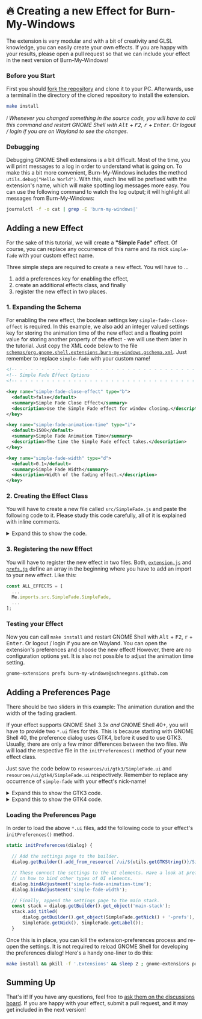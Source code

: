 # 🔥 Creating a new Effect for Burn-My-Windows

The extension is very modular and with a bit of creativity and GLSL knowledge, you can easily create your own effects.
If you are happy with your results, please open a pull request so that we can include your effect in the next version of Burn-My-Windows!

### Before you Start

First you should [fork the repository](https://github.com/Schneegans/Burn-My-Windows/fork) and clone it to your PC.
Afterwards, use a terminal in the directory of the cloned repository to install the extension.

```bash
make install
```

_:information_source: Whenever you changed something in the source code, you will have to call this command and restart GNOME Shell with <kbd>Alt</kbd> + <kbd>F2</kbd>, <kbd>r</kbd> + <kbd>Enter</kbd>.
Or logout / login if you are on Wayland to see the changes._

### Debugging

Debugging GNOME Shell extensions is a bit difficult.
Most of the time, you will print messages to a log in order to understand what is going on.
To make this a bit more convenient, Burn-My-Windows includes the method `utils.debug("Hello World")`.
With this, each line will be prefixed with the extension's name, which will make spotting log messages more easy. You can use the following command to watch the log output; it will highlight all messages from Burn-My-Windows:

```bash
journalctl -f -o cat | grep -E 'burn-my-windows|'
```

## Adding a new Effect

For the sake of this tutorial, we will create a **"Simple Fade"** effect.
Of course, you can replace any occurrence of this name and its nick `simple-fade` with your custom effect name.

Three simple steps are required to create a new effect. 
You will have to ...

1. add a preferences key for enabling the effect,
2. create an additional effects class, and finally
3. register the new effect in two places.

### 1. Expanding the Schema

For enabling the new effect, the boolean settings key `simple-fade-close-effect` is required.
In this example, we also add an integer valued settings key for storing the animation time of the new effect and a floating point value for storing another property of the effect - we will use them later in the tutorial.
Just copy the XML code below to the file [`schemas/org.gnome.shell.extensions.burn-my-windows.gschema.xml`](../schemas/org.gnome.shell.extensions.burn-my-windows.gschema.xml).
Just remember to replace `simple-fade` with your custom name!

```xml
<!-- - - - - - - - - - - - - - - - - - - - - - - - - - - - - - - - - - - - - - - - -->
<!-- Simple Fade Effect Options                                                    -->
<!-- - - - - - - - - - - - - - - - - - - - - - - - - - - - - - - - - - - - - - - - -->

<key name="simple-fade-close-effect" type="b">
  <default>false</default>
  <summary>Simple Fade Close Effect</summary>
  <description>Use the Simple Fade effect for window closing.</description>
</key>

<key name="simple-fade-animation-time" type="i">
  <default>1500</default>
  <summary>Simple Fade Animation Time</summary>
  <description>The time the Simple Fade effect takes.</description>
</key>

<key name="simple-fade-width" type="d">
  <default>0.1</default>
  <summary>Simple Fade Width</summary>
  <description>Width of the fading effect.</description>
</key>
```

### 2. Creating the Effect Class

You will have to create a new file called `src/SimpleFade.js` and paste the following code to it.
Please study this code carefully, all of it is explained with inline comments.

<details>
  <summary>Expand this to show the code.</summary>

```javascript
//////////////////////////////////////////////////////////////////////////////////////////
//          )                                                   (                       //
//       ( /(   (  (               )    (       (  (  (         )\ )    (  (            //
//       )\()) ))\ )(   (         (     )\ )    )\))( )\  (    (()/( (  )\))(  (        //
//      ((_)\ /((_|()\  )\ )      )\  '(()/(   ((_)()((_) )\ )  ((_)))\((_)()\ )\       //
//      | |(_|_))( ((_)_(_/(    _((_))  )(_))  _(()((_|_)_(_/(  _| |((_)(()((_|(_)      //
//      | '_ \ || | '_| ' \))  | '  \()| || |  \ V  V / | ' \)) _` / _ \ V  V (_-<      //
//      |_.__/\_,_|_| |_||_|   |_|_|_|  \_, |   \_/\_/|_|_||_|\__,_\___/\_/\_//__/      //
//                                 |__/                                                 //
//                       Copyright (c) 2021 Simon Schneegans                            //
//          Released under the GPLv3 or later. See LICENSE file for details.            //
//////////////////////////////////////////////////////////////////////////////////////////

'use strict';

const GObject = imports.gi.GObject;

const ExtensionUtils = imports.misc.extensionUtils;
const Me             = imports.misc.extensionUtils.getCurrentExtension();
const utils          = Me.imports.src.utils;

//////////////////////////////////////////////////////////////////////////////////////////
// This effect ...                                                                      //
// <- Please add a description of your effect here ->                                   //
//////////////////////////////////////////////////////////////////////////////////////////

// The shader class for this effect is registered further down in this file.
let Shader = null;

// The effect class is completely static. It can be used to get some metadata (like the
// effect's name or supported GNOME Shell versions), to initialize the respective page of
// the settings dialog, as well as to create the actual shader for the effect.
var SimpleFade = class SimpleFade {

  // ---------------------------------------------------------------------------- metadata

  // The effect is available on all GNOME Shell versions supported by this extension.
  static getMinShellVersion() {
    return [3, 36];
  }

  // This will be called in various places where a unique identifier for this effect is
  // required. It should match the prefix of the settings keys which store whether the
  // effect is enabled currently (e.g. '*-close-effect'), and its animation time
  // (e.g. '*-animation-time').
  static getNick() {
    return 'simple-fade';
  }

  // This will be shown in the sidebar of the preferences dialog as well as in the
  // drop-down menus where the user can choose the effect.
  static getLabel() {
    return 'Simple Fade Effect';
  }

  // -------------------------------------------------------------------- API for prefs.js

  // This is called by the preferences dialog. It loads the settings page for this effect,
  // binds all properties to the settings and appends the page to the main stack of the
  // preferences dialog.
  static initPreferences(dialog) {
    // Empty for now... Code is added here later in the tutorial!
  }

  // ---------------------------------------------------------------- API for extension.js

  // This is called from extension.js whenever a window is closed with this effect.
  static createShader(actor, settings) {
    return new Shader(settings);
  }

  // This is also called from extension.js. It is used to tweak the ongoing transition of
  // the actor - usually windows are faded to transparency and scaled down slightly by
  // GNOME Shell. For each property, you can set a "from", "to", and a "mode". For this
  // effect, windows should neither be scaled nor faded.
  static getCloseTransition(actor, settings) {
    return {'opacity': {to: 255}, 'scale-x': {to: 1.0}, 'scale-y': {to: 1.0}};
  }
}


//////////////////////////////////////////////////////////////////////////////////////////
// The shader class for this effect will only be registered in GNOME Shell's process    //
// (not in the preferences process). It's done this way as Clutter may not be installed //
// on the system and therefore the preferences would crash.                             //
//////////////////////////////////////////////////////////////////////////////////////////

if (utils.isInShellProcess()) {

  const Clutter        = imports.gi.Clutter;
  const shaderSnippets = Me.imports.src.shaderSnippets;

  Shader = GObject.registerClass({}, class Shader extends Clutter.ShaderEffect {
    _init(settings) {
      super._init({shader_type: Clutter.ShaderType.FRAGMENT_SHADER});

      this.set_shader_source(`

        // The code below injects some standard uniforms which will be updated during the
        // animation. This includes:
        // uTexture:    Contains the texture of the window.
        // uProgress:   A value which transitions from 0 to 1 during the entire animation.
        // uTime:       A steadily increasing value in seconds.
        // uSizeX:      The horizontal size of uTexture in pixels.
        // uSizeY:      The vertical size of uTexture in pixels.
        ${shaderSnippets.standardUniforms()}

        // The width of the fading effect is directly loaded from the settings.
        const float FADE_WIDTH = ${settings.get_double('simple-fade-width')};

        void main() {

          // Get the color from the window texture.
          vec4 windowColor = texture2D(uTexture, cogl_tex_coord_in[0].st);

          // Radial distance from window edge to the window's center.
          float dist = length(cogl_tex_coord_in[0].st - 0.5) * 2.0 / sqrt(2.0);

          // This gradually dissolves from [1..0] from the outside to the center.
          float mask = (1.0 - uProgress * (1.0 + FADE_WIDTH) - dist + FADE_WIDTH) / FADE_WIDTH;

          // Make the mask smoother.
          mask = smoothstep(0, 1, mask);

          // Set the final output color. This uses premultiplied alpha.
          cogl_color_out = windowColor * mask;
        }
      `);
    };
  });
}
```

</details>

### 3. Registering the new Effect

You will have to register the new effect in two files.
Both, [`extension.js`](../extension.js) and [`prefs.js`](../prefs.js) define an array in the beginning where you have to add an import to your new effect.
Like this:

```javascript
const ALL_EFFECTS = [
  ...
  Me.imports.src.SimpleFade.SimpleFade,
  ...
];
```



### Testing your Effect

Now you can call `make install` and restart GNOME Shell with <kbd>Alt</kbd> + <kbd>F2</kbd>, <kbd>r</kbd> + <kbd>Enter</kbd>.
Or logout / login if you are on Wayland.
You can open the extension's preferences and choose the new effect!
However, there are no configuration options yet.
It is also not possible to adjust the animation time setting.

```bash
gnome-extensions prefs burn-my-windows@schneegans.github.com
```

## Adding a Preferences Page

There should be two sliders in this example: The animation duration and the width of the fading gradient.

If your effect supports GNOME Shell 3.3x _and_ GNOME Shell 40+, you will have to provide two `*.ui` files for this.
This is because starting with GNOME Shell 40, the preference dialog uses GTK4, before it used to use GTK3.
Usually, there are only a few minor differences between the two files.
We will load the respective file in the `initPreferences()` method of your new effect class.

Just save the code below to `resources/ui/gtk3/SimpleFade.ui` and `resources/ui/gtk4/SimpleFade.ui` respectively.
Remember to replace any occurrence of `simple-fade` with your effect's nick-name!

<details>
  <summary>Expand this to show the GTK3 code.</summary>

```xml
<?xml version="1.0" encoding="UTF-8"?>
<interface>

  <object class="GtkAdjustment" id="simple-fade-animation-time">
    <property name="upper">5000</property>
    <property name="lower">100</property>
    <property name="step-increment">10</property>
    <property name="page-increment">100</property>
  </object>

  <object class="GtkAdjustment" id="simple-fade-width">
    <property name="upper">1</property>
    <property name="lower">0</property>
    <property name="step-increment">0.01</property>
    <property name="page-increment">0.1</property>
  </object>

  <object class="GtkBox" id="simple-fade-prefs">
    <property name="orientation">vertical</property>
    <property name="margin-start">60</property>
    <property name="margin-end">60</property>
    <property name="margin-top">60</property>
    <property name="margin-bottom">60</property>

    <child>
      <object class="GtkFrame">
        <child>
          <object class="GtkListBox">
            <property name="selection-mode">none</property>
            <style>
              <class name="rich-list" />
            </style>

            <child>
              <object class="GtkListBoxRow">
                <property name="margin-start">10</property>
                <property name="margin-end">10</property>
                <property name="margin-top">10</property>
                <property name="margin-bottom">10</property>
                <property name="activatable">0</property>
                <child>
                  <object class="GtkBox">
                    <child>
                      <object class="GtkLabel">
                        <property name="label" translatable="yes">Animation Time [ms]</property>
                        <property name="xalign">0</property>
                        <property name="halign">start</property>
                        <property name="valign">center</property>
                        <property name="hexpand">1</property>
                      </object>
                    </child>
                    <child>
                      <object class="GtkScale">
                        <property name="halign">end</property>
                        <property name="valign">center</property>
                        <property name="draw-value">1</property>
                        <property name="digits">0</property>
                        <property name="value-pos">left</property>
                        <property name="width-request">300</property>
                        <property name="adjustment">simple-fade-animation-time</property>
                      </object>
                    </child>
                    <child>
                      <object class="GtkButton" id="reset-simple-fade-animation-time">
                        <child>
                          <object class="GtkImage">
                            <property name="icon-name">edit-clear-symbolic</property>
                            <property name="icon-size">1</property>
                          </object>
                        </child>
                        <property name="tooltip-text">Reset to Default Value</property>
                        <style>
                          <class name="flat" />
                        </style>
                      </object>
                    </child>
                  </object>
                </child>
              </object>
            </child>

            <child>
              <object class="GtkListBoxRow">
                <property name="margin-start">10</property>
                <property name="margin-end">10</property>
                <property name="margin-top">10</property>
                <property name="margin-bottom">10</property>
                <property name="activatable">0</property>
                <child>
                  <object class="GtkBox">
                    <child>
                      <object class="GtkLabel">
                        <property name="label" translatable="yes">Fade Width</property>
                        <property name="xalign">0</property>
                        <property name="halign">start</property>
                        <property name="valign">center</property>
                        <property name="hexpand">1</property>
                      </object>
                    </child>
                    <child>
                      <object class="GtkScale">
                        <property name="halign">end</property>
                        <property name="valign">center</property>
                        <property name="draw-value">1</property>
                        <property name="digits">2</property>
                        <property name="value-pos">left</property>
                        <property name="width-request">300</property>
                        <property name="adjustment">simple-fade-width</property>
                      </object>
                    </child>
                    <child>
                      <object class="GtkButton" id="reset-simple-fade-width">
                        <child>
                          <object class="GtkImage">
                            <property name="icon-name">edit-clear-symbolic</property>
                            <property name="icon-size">1</property>
                          </object>
                        </child>
                        <property name="tooltip-text">Reset to Default Value</property>
                        <style>
                          <class name="flat" />
                        </style>
                      </object>
                    </child>
                  </object>
                </child>
              </object>
            </child>

          </object>
        </child>
      </object>
    </child>

  </object>

</interface>
```

</details>

<details>
  <summary>Expand this to show the GTK4 code.</summary>

```xml
<?xml version="1.0" encoding="UTF-8"?>
<interface>

  <object class="GtkAdjustment" id="simple-fade-animation-time">
    <property name="upper">5000</property>
    <property name="lower">100</property>
    <property name="step-increment">10</property>
    <property name="page-increment">100</property>
  </object>

  <object class="GtkAdjustment" id="simple-fade-width">
    <property name="upper">1</property>
    <property name="lower">0</property>
    <property name="step-increment">0.01</property>
    <property name="page-increment">0.1</property>
  </object>

  <object class="GtkBox" id="simple-fade-prefs">
    <property name="orientation">vertical</property>
    <property name="margin-start">60</property>
    <property name="margin-end">60</property>
    <property name="margin-top">60</property>
    <property name="margin-bottom">60</property>

    <child>
      <object class="GtkFrame">
        <child>
          <object class="GtkListBox">
            <property name="selection-mode">none</property>
            <property name="show-separators">1</property>
            <style>
              <class name="rich-list" />
            </style>

            <child>
              <object class="GtkListBoxRow">
                <property name="activatable">0</property>
                <child>
                  <object class="GtkBox">
                    <child>
                      <object class="GtkLabel">
                        <property name="label" translatable="yes">Animation Time [ms]</property>
                        <property name="xalign">0</property>
                        <property name="halign">start</property>
                        <property name="valign">center</property>
                        <property name="hexpand">1</property>
                      </object>
                    </child>
                    <child>
                      <object class="GtkScale">
                        <property name="halign">end</property>
                        <property name="valign">center</property>
                        <property name="draw-value">1</property>
                        <property name="digits">0</property>
                        <property name="value-pos">left</property>
                        <property name="width-request">300</property>
                        <property name="adjustment">simple-fade-animation-time</property>
                      </object>
                    </child>
                    <child>
                      <object class="GtkButton" id="reset-simple-fade-animation-time">
                        <property name="icon-name">edit-clear-symbolic</property>
                        <property name="tooltip-text">Reset to Default Value</property>
                        <style>
                          <class name="flat" />
                        </style>
                      </object>
                    </child>
                  </object>
                </child>
              </object>
            </child>

            <child>
              <object class="GtkListBoxRow">
                <property name="activatable">0</property>
                <child>
                  <object class="GtkBox">
                    <child>
                      <object class="GtkLabel">
                        <property name="label" translatable="yes">Fade Width</property>
                        <property name="xalign">0</property>
                        <property name="halign">start</property>
                        <property name="valign">center</property>
                        <property name="hexpand">1</property>
                      </object>
                    </child>
                    <child>
                      <object class="GtkScale">
                        <property name="halign">end</property>
                        <property name="valign">center</property>
                        <property name="draw-value">1</property>
                        <property name="digits">2</property>
                        <property name="value-pos">left</property>
                        <property name="width-request">300</property>
                        <property name="adjustment">simple-fade-width</property>
                      </object>
                    </child>
                    <child>
                      <object class="GtkButton" id="reset-simple-fade-width">
                        <property name="icon-name">edit-clear-symbolic</property>
                        <property name="tooltip-text">Reset to Default Value</property>
                        <style>
                          <class name="flat" />
                        </style>
                      </object>
                    </child>
                  </object>
                </child>
              </object>
            </child>

          </object>
        </child>
      </object>
    </child>

  </object>

</interface>
```

</details>

### Loading the Preferences Page

In order to load the above `*.ui` files, add the following code to your effect's `initPreferences()` method.

```javascript
static initPreferences(dialog) {

  // Add the settings page to the builder.
  dialog.getBuilder().add_from_resource(`/ui/${utils.getGTKString()}/SimpleFade.ui`);

  // These connect the settings to the UI elements. Have a look at prefs.js
  // on how to bind other types of UI elements.
  dialog.bindAdjustment('simple-fade-animation-time');
  dialog.bindAdjustment('simple-fade-width');

  // Finally, append the settings page to the main stack.
  const stack = dialog.getBuilder().get_object('main-stack');
  stack.add_titled(
      dialog.getBuilder().get_object(SimpleFade.getNick() + '-prefs'),
      SimpleFade.getNick(), SimpleFade.getLabel());
  }
```

Once this is in place, you can kill the extension-preferences process and re-open the settings.
It is not required to reload GNOME Shell for developing the preferences dialog!
Here's a handy one-liner to do this:

```bash
make install && pkill -f '.Extensions' && sleep 2 ; gnome-extensions prefs burn-my-windows@schneegans.github.com
```

## Summing Up

That's it!
If you have any questions, feel free to [ask them on the discussions board](https://github.com/Schneegans/Burn-My-Windows/discussions).
If you are happy with your effect, submit a pull request, and it may get included in the next version!